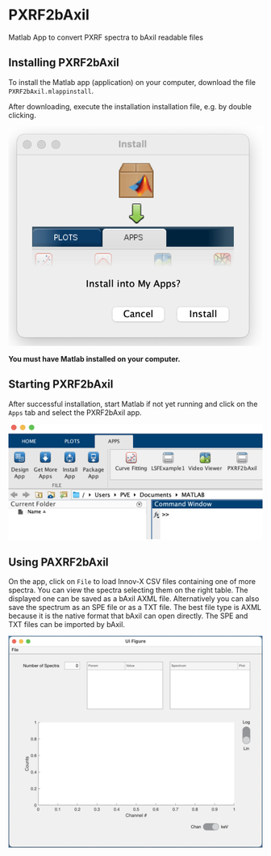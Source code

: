 # PXRF2bAxil
 Matlab App to convert PXRF spectra to bAxil readable files 

## Installing PXRF2bAxil
To install the Matlab app (application) on your computer, download the file `PXRF2bAxil.mlappinstall`.

After downloading, execute the installation installation file, e.g. by double clicking.

![Running PXRF2bAxil.mlappinstall](/images/PXRF2bAxilInstall.png)

**You must have Matlab installed on your computer.**

## Starting PXRF2bAxil

After successful installation, start Matlab if not yet running and click on the `Apps` tab and select the PXRF2bAxil app.

![Starting PXRF2bAxil](/images/PXRF2bAxilStart.png)


## Using PAXRF2bAxil

On the app, click on `File` to load Innov-X CSV files containing one of more spectra. You can view the spectra selecting them on the right table. The displayed one can be saved as a bAxil AXML file. Alternatively you can also save the spectrum as an SPE file or as a TXT file. The best file type is AXML because it is the native format that bAxil can open directly. The SPE and TXT files can be imported by bAxil.

![Running PXRF2bAxil](/images/PXRF2bAxilRun.png)

